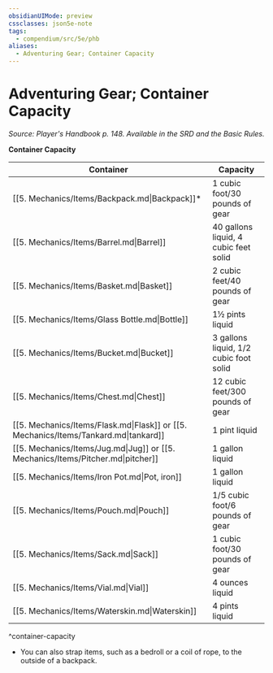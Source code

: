 ```yaml
---
obsidianUIMode: preview
cssclasses: json5e-note
tags:
  - compendium/src/5e/phb
aliases:
  - Adventuring Gear; Container Capacity
---
```

# Adventuring Gear; Container Capacity
*Source: Player's Handbook p. 148. Available in the SRD and the Basic Rules.* 

**Container Capacity**

| Container | Capacity |
|-----------|----------|
| [[5. Mechanics/Items/Backpack.md\|Backpack]]* | 1 cubic foot/30 pounds of gear |
| [[5. Mechanics/Items/Barrel.md\|Barrel]] | 40 gallons liquid, 4 cubic feet solid |
| [[5. Mechanics/Items/Basket.md\|Basket]] | 2 cubic feet/40 pounds of gear |
| [[5. Mechanics/Items/Glass Bottle.md\|Bottle]] | 1½ pints liquid |
| [[5. Mechanics/Items/Bucket.md\|Bucket]] | 3 gallons liquid, 1/2 cubic foot solid |
| [[5. Mechanics/Items/Chest.md\|Chest]] | 12 cubic feet/300 pounds of gear |
| [[5. Mechanics/Items/Flask.md\|Flask]] or [[5. Mechanics/Items/Tankard.md\|tankard]] | 1 pint liquid |
| [[5. Mechanics/Items/Jug.md\|Jug]] or [[5. Mechanics/Items/Pitcher.md\|pitcher]] | 1 gallon liquid |
| [[5. Mechanics/Items/Iron Pot.md\|Pot, iron]] | 1 gallon liquid |
| [[5. Mechanics/Items/Pouch.md\|Pouch]] | 1/5 cubic foot/6 pounds of gear |
| [[5. Mechanics/Items/Sack.md\|Sack]] | 1 cubic foot/30 pounds of gear |
| [[5. Mechanics/Items/Vial.md\|Vial]] | 4 ounces liquid |
| [[5. Mechanics/Items/Waterskin.md\|Waterskin]] | 4 pints liquid |
^container-capacity

* You can also strap items, such as a bedroll or a coil of rope, to the outside of a backpack.

